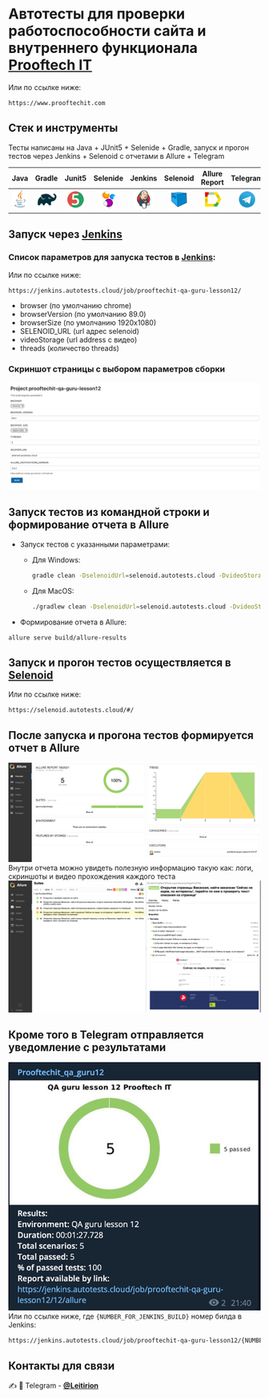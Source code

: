 # Автотесты для проверки работоспособности сайта и внутреннего функционала [**Prooftech IT**](https://www.prooftechit.com)
Или по ссылке ниже:
```bash
https://www.prooftechit.com
```

## Стек и инструменты
Тесты написаны на Java + JUnit5 + Selenide + Gradle, запуск и прогон тестов через Jenkins + Selenoid с отчетами в Allure + Telegram

| Java | Gradle | Junit5 | Selenide | Jenkins | Selenoid |Allure Report | Telegram |
|:----:|:------:|:------:|:--------:|:-------:|:--------:|:------------:|:--------:|
| <img src="./src/test/resources/JAVA.svg" width="40" height="40"> | <img src="./src/test/resources/Gradle.svg" width="40" height="40"> | <img src="./src/test/resources/Junit5.svg" width="40" height="40"> | <img src="./src/test/resources/Selenide.svg" width="40" height="40"> | <img src="./src/test/resources/Jenkins.svg" width="40" height="40"> | <img src="./src/test/resources/Selenoid.svg" width="40" height="40"> | <img src="./src/test/resources/Allure Report.svg" width="40" height="40"> | <img src="./src/test/resources/Telegram.svg" width="40" height="40"> |


## Запуск через [**Jenkins**](https://jenkins.autotests.cloud/job/prooftechit-qa-guru-lesson12/)

### Список параметров для запуска тестов в [**Jenkins**](https://jenkins.autotests.cloud/job/prooftechit-qa-guru-lesson12/):
Или по ссылке ниже:
```bash
https://jenkins.autotests.cloud/job/prooftechit-qa-guru-lesson12/
```
* browser (по умолчанию chrome)
* browserVersion (по умолчанию 89.0)
* browserSize (по умолчанию 1920x1080)
* SELENOID_URL (url адрес selenoid)
* videoStorage (url address с видео)
* threads (количество threads)

### Скриншот страницы с выбором параметров сборки
![alt "JenkinsBuildPage"](./src/test/resources/JenkinsBuildPage.png)

## Запуск тестов из командной строки и формирование отчета в Allure

- Запуск тестов с указанными параметрами:

    - Для Windows:
        ```bash
        gradle clean -DselenoidUrl=selenoid.autotests.cloud -DvideoStorage=https://selenoid.autotests.cloud/video/ -Dthreads=1 test
        ```
    - Для MacOS:
        ```bash
        ./gradlew clean -DselenoidUrl=selenoid.autotests.cloud -DvideoStorage=https://selenoid.autotests.cloud/video/ -Dthreads=1 test
        ```

- Формирование отчета в Allure:
```bash
allure serve build/allure-results
```

## Запуск и прогон тестов осуществляется в [**Selenoid**](https://selenoid.autotests.cloud/#/)
Или по ссылке ниже:
```bash
https://selenoid.autotests.cloud/#/
```

## После запуска и прогона тестов формируется отчет в Allure
![alt "Выбор параметров"](./src/test/resources/AllureNotifications.png)
Внутри отчета можно увидеть полезную информацию такую как: логи, скриншоты и видео прохождения каждого теста
![alt "Выбор параметров"](./src/test/resources/Attachments.png)

## Кроме того в Telegram отправляется уведомление с результатами
![alt "Telegram"](./src/test/resources/TelegramNotifications.png)
Или по ссылке ниже, где ```{NUMBER_FOR_JENKINS_BUILD}``` номер билда в Jenkins:
```bash
https://jenkins.autotests.cloud/job/prooftechit-qa-guru-lesson12/{NUMBER_FOR_JENKINS_BUILD}/allure/
```

## Контакты для связи
:writing_hand: :iphone: Telegram - [**@Leitirion**](https://t.me/leitirion)